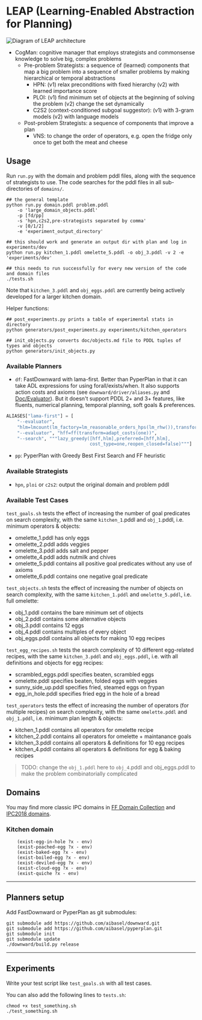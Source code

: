 # LEAP (Learning-Enabled Abstraction for Planning)

![Diagram of LEAP architecture](docs/diagram.png)

* CogMan: cognitive manager that employs strategists and commonsense knowledge to solve big, complex problems
	* Pre-problem Strategists: a sequence of (learned) components that map a big problem into a sequence of smaller problems by making hierarchical or temporal abstractions
		* HPN: (v1) relax preconditions with fixed hierarchy (v2) with learned importance score
		* PLOI: (v1) find minimum set of objects at the beginning of solving the problem (v2) change the set dynamically
		* C2S2 (context-conditioned subgoal suggestor): (v1) with 3-gram models (v2) with language models 
	* Post-problem Strategists: a sequence of components that improve a plan 
		* VNS: to change the order of operators, e.g. open the fridge only once to get both the meat and cheese

## Usage

Run `run.py` with the domain and problem pddl files, along with the sequence of strategists to use. The code searches for the pddl files in all sub-directories of `domains/`.

```
## the general template
python run.py domain.pddl problem.pddl 
    -o 'large_domain_objects.pddl' 
    -p [fd/pp] 
    -s 'hpn,c2s2,pre-strategists separated by comma' 
    -v [0/1/2] 
    -e 'experiment_output_directory'

## this should work and generate an output dir with plan and log in experiments/dev
python run.py kitchen_1.pddl omelette_5.pddl -o obj_3.pddl -v 2 -e 'experiments/dev'

## this needs to run successfully for every new version of the code and domain files
./tests.sh
```

Note that `kitchen_3.pddl` and `obj_eggs.pddl` are currently being actively developed for a larger kitchen domain.

Helper functions:

```
## post_experiments.py prints a table of experimental stats in directory
python generators/post_experiments.py experiments/kitchen_operators

## init_objects.py converts doc/objects.md file to PDDL tuples of types and objects
python generators/init_objects.py 
```

### Available Planners

* `df`: FastDownward with lama-first. Better than PyperPlan in that it can take ADL expressions for using forall/exists/when. It also supports action costs and axioms (see `downward/driver/aliases.py` and [Doc/Evaluator](http://www.fast-downward.org/Doc/Evaluator#Landmark-count_heuristic)). But it doesn't support PDDL 2+ and 3+ features, like fluents, numerical planning, temporal planning, soft goals & preferences.

```python
ALIASES["lama-first"] = [
    "--evaluator",
    "hlm=lmcount(lm_factory=lm_reasonable_orders_hps(lm_rhw()),transform=adapt_costs(one),pref=false)",
    "--evaluator", "hff=ff(transform=adapt_costs(one))",
    "--search", """lazy_greedy([hff,hlm],preferred=[hff,hlm],
                               cost_type=one,reopen_closed=false)"""]
```

* `pp`: PyperPlan with Greedy Best First Search and FF heuristic

### Available Strategists

* `hpn`, `ploi` or `c2s2`: output the original domain and problem pddl

### Available Test Cases

`test_goals.sh` tests the effect of increasing the number of goal predicates on search complexity, with the same `kitchen_1`.pddl and `obj_1`.pddl, i.e. minimum operators & objects:
* omelette_1.pddl has only eggs
* omelette_2.pddl adds veggies
* omelette_3.pddl adds salt and pepper
* omelette_4.pddl adds nutmilk and chives
* omelette_5.pddl contains all positive goal predicates without any use of axioms
* omelette_6.pddl contains one negative goal predicate

`test_objects.sh` tests the effect of increasing the number of objects on search complexity, with the same `kitchen_1.pddl` and `omelette_5.pddl`, i.e. full omelette:
* obj_1.pddl contains the bare minimum set of objects
* obj_2.pddl contains some alternative objects 
* obj_3.pddl contains 12 eggs
* obj_4.pddl contains multiples of every object
* obj_eggs.pddl contains all objects for making 10 egg recipes

`test_egg_recipes.sh` tests the search complexity of 10 different egg-related recipes, with the same `kitchen_3.pddl` and `obj_eggs.pddl`, i.e. with all definitions and objects for egg recipes:
* scrambled_eggs.pddl specifies beaten, scrambled eggs
* omelette.pddl specifies beaten, folded eggs with veggies
* sunny_side_up.pddl specifies fried, steamed eggs on frypan
* egg_in_hole.pddl specifies fried egg in the hole of a bread

`test_operators` tests the effect of increasing the number of operators (for multiple recipes) on search complexity, with the same `omelette.pddl` and `obj_1.pddl`, i.e. minimum plan length & objects:
* kitchen_1.pddl contains all operators for omelette recipe
* kitchen_2.pddl contains all operators for omelette + maintanance goals
* kitchen_3.pddl contains all operators & definitions for 10 egg recipes
* kitchen_4.pddl contains all operators & definitions for egg & baking recipes

> TODO: change the `obj_1.pddl` here to `obj_4`.pddl and obj_eggs.pddl to make the problem combinatorially complicated

## Domains

You may find more classic IPC domains in [FF Domain Collection](https://fai.cs.uni-saarland.de/hoffmann/ff-domains.html) and [IPC2018 domains](https://bitbucket.org/ipc2018-classical/domains/src/master/).

### Kitchen domain

```
    (exist-egg-in-hole ?x - env)
    (exist-poached-egg ?x - env)
    (exist-baked-egg ?x - env)
    (exist-boiled-egg ?x - env)
    (exist-deviled-egg ?x - env)
    (exist-cloud-egg ?x - env)
    (exist-quiche ?x - env)
```

---

## Planners setup

Add FastDownward or PyperPlan as git submodules:

```
git submodule add https://github.com/aibasel/downward.git
git submodule add https://github.com/aibasel/pyperplan.git
git submodule init
git submodule update
./downward/build.py release
```

---

## Experiments

Write your test script like `test_goals.sh` with all test cases. 

You can also add the following lines to `tests.sh`:

```
chmod +x test_something.sh
./test_something.sh
```

